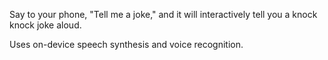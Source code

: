 Say to your phone, "Tell me a joke," and it will interactively tell you a knock knock joke aloud.

Uses on-device speech synthesis and voice recognition.
